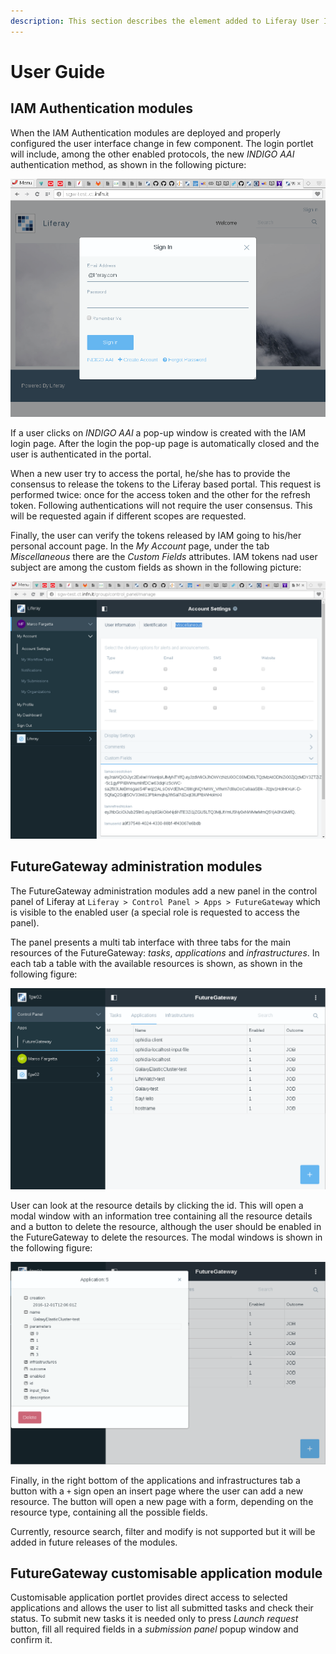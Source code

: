 ```yaml
---
description: This section describes the element added to Liferay User Interface from the point of view of the user.
---
```


# User Guide

## IAM Authentication modules

When the IAM Authentication modules are deployed and properly configured the user interface change in few component. The login portlet
will include, among the other enabled protocols, the new *INDIGO AAI* authentication method, as shown in the following picture:

![Login portlet with INDIGO AAI authentication](img/LogIn.png)


If a user clicks on *INDIGO AAI* a pop-up window is created with the IAM login page. After the login the pop-up page
is automatically closed and the user is authenticated in the portal.

When a new user try to access the portal, he/she has to provide the consensus to release the tokens to the Liferay
based portal. This request is performed twice: once for the access token and the other for the refresh token.
Following authentications will not require the user consensus. This will be requested again if different scopes are requested.

Finally, the user can verify the tokens released by IAM going to his/her personal account page. In the *My Account* page,
under the tab *Miscellaneous* there are the *Custom Fields* attributes. IAM tokens nad user subject are among the custom fields
as shown in the following picture:

![INDIGO AAI tokens](img/CustField.png)




## FutureGateway administration modules

The FutureGateway administration modules add a new panel in the control panel of Liferay at `Liferay > Control Panel > Apps > FutureGateway` which
is visible to the enabled user (a special role is requested to access the panel).

The panel presents a multi tab interface with three tabs for the main resources of the FutureGateway: *tasks*, *applications* and *infrastructures*.
In each tab a table with the available resources is shown, as shown in the following figure:

![FG applications](img/FGapplications.png)


User can look at the resource details by clicking the id. This will open a modal window with an information tree containing all the resource details
and a button to delete the resource, although the user should be enabled in the FutureGateway to delete the resources. The modal windows is shown
in the following figure:

![FG application details](img/FGapplicationsdetails.png)

Finally, in the right bottom of the applications and infrastructures tab a button with a `+` sign open an insert page where the user can
add a new resource. The button will open a new page with a form, depending on the resource type, containing all the possible fields.

Currently, resource search, filter and modify is not supported but it will be added in future releases of the modules.

## FutureGateway customisable application module

Customisable application portlet provides direct access to selected applications and allows the user to list all submitted tasks and check their status.
To submit new tasks it is needed only to press *Launch request* button, fill all required fields in a *submission panel* popup window and confirm it.
